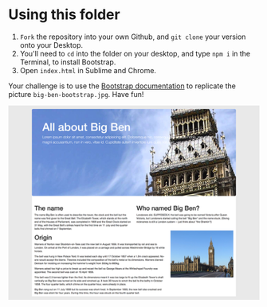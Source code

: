# Using this folder

1. `Fork` the repository into your own Github, and `git clone` your version onto your Desktop.
2. You'll need to `cd` into the folder on your desktop, and type `npm i` in the Terminal, to install Bootstrap.
3. Open `index.html` in Sublime and Chrome.

Your challenge is to use the [Bootstrap documentation](http://getbootstrap.com/) to replicate the picture `big-ben-bootstrap.jpg`. Have fun!

![](./big-ben-bootstrap.png)